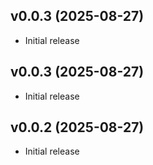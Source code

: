 ## v0.0.3 (2025-08-27)

- Initial release


## v0.0.3 (2025-08-27)

- Initial release


## v0.0.2 (2025-08-27)

- Initial release

